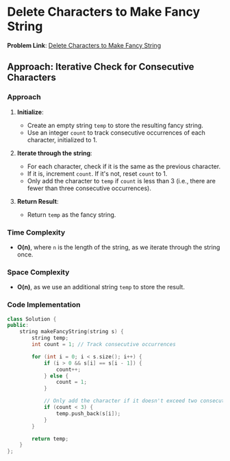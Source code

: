 # Delete Characters to Make Fancy String

**Problem Link**: [Delete Characters to Make Fancy String](https://leetcode.com/problems/delete-characters-to-make-fancy-string/description/)

## Approach: Iterative Check for Consecutive Characters

### Approach

1. **Initialize**:

   - Create an empty string `temp` to store the resulting fancy string.
   - Use an integer `count` to track consecutive occurrences of each character, initialized to 1.

2. **Iterate through the string**:

   - For each character, check if it is the same as the previous character.
   - If it is, increment `count`. If it's not, reset `count` to 1.
   - Only add the character to `temp` if `count` is less than 3 (i.e., there are fewer than three consecutive occurrences).

3. **Return Result**:
   - Return `temp` as the fancy string.

### Time Complexity

- **O(n)**, where `n` is the length of the string, as we iterate through the string once.

### Space Complexity

- **O(n)**, as we use an additional string `temp` to store the result.

### Code Implementation

```cpp
class Solution {
public:
    string makeFancyString(string s) {
        string temp;
        int count = 1; // Track consecutive occurrences

        for (int i = 0; i < s.size(); i++) {
            if (i > 0 && s[i] == s[i - 1]) {
                count++;
            } else {
                count = 1;
            }

            // Only add the character if it doesn't exceed two consecutive occurrences
            if (count < 3) {
                temp.push_back(s[i]);
            }
        }

        return temp;
    }
};
```
